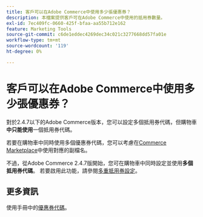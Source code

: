 ```yaml
---
title: 客戶可以在Adobe Commerce中使用多少張優惠券？
description: 本檔案提供客戶可在Adobe Commerce中使用的抵用券數量。
exl-id: 7ec409fc-0660-425f-bfaa-aa55b712e162
feature: Marketing Tools
source-git-commit: c6de1eddec4269dec34c021c3277668dd57fa01e
workflow-type: tm+mt
source-wordcount: '119'
ht-degree: 0%

---
```


# 客戶可以在Adobe Commerce中使用多少張優惠券？

對於2.4.7以下的Adobe Commerce版本，您可以設定多個抵用券代碼，但購物車&#x200B;**中只能使用**&#x200B;一個抵用券代碼。

若要在購物車中同時使用多個優惠券代碼，您可以考慮在[Commerce Marketplace](https://marketplace.magento.com/)中使用對應的副檔名。

不過，從Adobe Commerce 2.4.7版開始，您可在購物車中同時設定並使用&#x200B;**多個抵用券代碼**。 若要啟用此功能，請參閱[多重抵用券設定](https://experienceleague.adobe.com/en/docs/commerce-admin/config/sales/sales#multicoupon-settings)。

## 更多資訊

使用手冊中的[優惠券代碼](https://experienceleague.adobe.com/docs/commerce-admin/marketing/promotions/cart-rules/price-rules-cart-coupon.html)。
